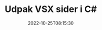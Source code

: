 ---
############################# Static ############################
layout: "auto-gen-merger"
date: 2022-10-25T08:15:30
draft: false
otherformats: mht mhtml odp ods odt one otp ott pdf pps ppsx ppt pptx rtf tex vdx

############################# Head ############################
head_title: "Udpak VSX sider i C#"
head_description: "Udpak hurtigt sider fra en VSX-fil i C#. Gem det nye dokument, der indeholder de valgte sider, ved hjælp af documents merger API."

############################# Header ############################
title: "Udpak VSX sider i C#"
description: "Udpak VSX sider med et par linjer med .NET-kode."
bg_image: "https://cms.admin.containerize.com/templates/aspose/App_Themes/V3/images/bg/header1.png"
bg_overlay: false
button:
    enable: true
    icon: "fas fa-arrow-down"
    label: "Download gratis prøveversion"
    link: "https://downloads.groupdocs.com/merger/net"

############################# SubMenu ############################
submenu:
    enable: true

    left:
        img_alt: "GroupDocs.Merger for .NET"
        image: "https://cms.admin.containerize.com/templates/groupdocs/images/product-logos/90x90-noborder/groupdocs-merger-net.png"
        product: "GroupDocs.Merger"
        platform: ".NET"

    middle:
        button:

            # button loop
            - link: "https://apireference.groupdocs.com/merger/net"
              text: "API-reference"

            # button loop
            - link: "https://github.com/groupdocs-merger"
              text: "Kode eksempler"

            # button loop
            - link: "https://products.groupdocs.app/merger/family"
              text: "Live demoer"

            # button loop
            - link: "https://purchase.groupdocs.com/pricing/merger/net"
              text: "Prissætning"

    right:
        link_download: "https://downloads.groupdocs.com/merger"
        link_learn: "https://docs.groupdocs.com/merger/net"
        link_buy: "https://purchase.groupdocs.com"

############################# About ############################
about:
    enable: true
    title: "Om GroupDocs.Merger for .NET API"
    content: |
        [GroupDocs.Merger for .NET](/da/merger/net/) tilbyder en enkel løsning til sikkert at flette og opdele mellem en lang række dokumentformater, herunder PDF, Microsoft Office (Word, Excel, PowerPoint , OneNote), OpenDocument, HTML, billeder og mange andre i .NET-applikationer. Ved blot at tilføje et par linjer af koden kan du udføre adskillige dokumenthandlinger, såsom flyt, fjern, roter, swap, udtræk eller ændring af retningen af ​​sider i dokumenterne. Documents Merging API understøtter også forhåndsvisning af dokumentsider som et billede for at analysere dokumentstrukturen, formateringen og indholdet på siden.
        
        GroupDocs.Merger API er det rigtige valg til virksomhedsløsninger, som har brug for filsideudtrækningsfunktioner. Disse API'er er godt understøttet på alle større operativsystemer og platforme, inklusive .NET Framework, .NET Standard, .NET Core, Mono.

############################# Steps ############################
steps:
    enable: true
    title_left: "Udpak VSX filsider i .NET"
    content_left: |
        [GroupDocs.Merger for .NET](/da/merger/net/) gør det nemt for C#-udviklere at udtrække de ønskede sider fra en VSX-fil og gemme den som en ny fil, der indeholder de valgte sider ved at implementere nogle få nemme trin.
        
        * Initialiser **ExtractOptions** med sidetal, der skal vises i det resulterende dokument.
        * Opret ny forekomst af **Merger** og videregiv kildedokumentstien som en konstruktørparameter.
        * Kald **ExtractPages** og send **ExtractOptions**-objektet.
        * Kald **Save** og angiv filstien for at gemme det resulterende dokument.

    title_right: "Systemkrav"
    content_right: |
        GroupDocs.Merger for .NET API'er understøttes på alle større platforme og operativsystemer. Før du udfører koden nedenfor, skal du sørge for, at du har følgende forudsætninger installeret på dit system.

        * Operativsystemer: Microsoft Windows, Linux, MacOS
        * Udviklingsmiljøer: Visual Studio, Xamarin, MonoDevelop
        * Rammer: .NET Framework, .NET Standard, .NET Core, Mono
        * Download den seneste version af GroupDocs.Merger for .NET fra [NuGet](https://www.nuget.org/packages/groupdocs.merger)
         
    code: |
     {{% merger/additional-styles %}}
     {{< merger/code-merger title="Sådan udtrækkes VSX filsider ved hjælp af C# eksempelkode">}}

        ```csharp    
        // Udpak VSX filsider ved hjælp af GroupDocs.Merger API
        // Initialiser ExtractOptions-klassen med valgte sidetal
        ExtractOptions extractOptions = new ExtractOptions(new int[] { 2, 5 });

        // Instantiér fusion med input VSX dokument
        using (Merger merger = new Merger("input.vsx"))
          {
            // Kald ExtractPages-metoden og send ExtractOptions-objektet til det
            merger.ExtractPages(extractOptions);
    
            // Kald Gem metode for at gemme outputdokumentet med udtrukne sider
            merger.Save("output.vsx");
          }
        ```
     {{< /merger/code-merger >}}

############################# Demos ############################
demos:
    enable: true
    title: "Livedemoer - Udpak VSX sider online"
    content: |
       Udpak VSX filsider lige nu ved at besøge webstedet [GroupDocs.Merger Live Demos](https://products.groupdocs.app/splitter/extract-pages/vsx).
       Live-demoen har følgende fordele.
        
############################# About Formats ############################
about_formats:
    enable: true

############################# More Formats ############################
more_formats:
    enable: true
    title: "Uddrag sider fra andre dokumentformater"
    content: |
        .NET dokumenterer merger & split API til filformater og billeder. Udpak nogle af de populære filformater som angivet nedenfor.

############################# Back to top ###############################
back_to_top:
    enable: true
---